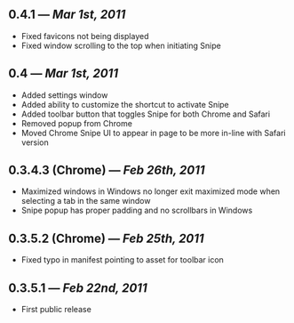 ## 0.4.1 — _Mar 1st, 2011_

 - Fixed favicons not being displayed
 - Fixed window scrolling to the top when initiating Snipe

## 0.4 — _Mar 1st, 2011_

 - Added settings window
 - Added ability to customize the shortcut to activate Snipe
 - Added toolbar button that toggles Snipe for both Chrome and Safari
 - Removed popup from Chrome
 - Moved Chrome Snipe UI to appear in page to be more in-line with Safari version

## 0.3.4.3 (Chrome) — _Feb 26th, 2011_

 - Maximized windows in Windows no longer exit maximized mode when selecting a tab in the same window
 - Snipe popup has proper padding and no scrollbars in Windows

## 0.3.5.2 (Chrome) — _Feb 25th, 2011_

 - Fixed typo in manifest pointing to asset for toolbar icon

## 0.3.5.1 — _Feb 22nd, 2011_

 - First public release